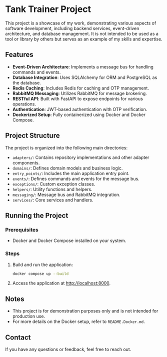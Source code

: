 # Tank Trainer Project

This project is a showcase of my work, demonstrating various aspects of software development, including backend services, event-driven architecture, and database management. It is not intended to be used as a tool or library by others but serves as an example of my skills and expertise.

## Features

- **Event-Driven Architecture**: Implements a message bus for handling commands and events.
- **Database Integration**: Uses SQLAlchemy for ORM and PostgreSQL as the database.
- **Redis Caching**: Includes Redis for caching and OTP management.
- **RabbitMQ Messaging**: Utilizes RabbitMQ for message brokering.
- **RESTful API**: Built with FastAPI to expose endpoints for various operations.
- **Authentication**: JWT-based authentication with OTP verification.
- **Dockerized Setup**: Fully containerized using Docker and Docker Compose.

## Project Structure

The project is organized into the following main directories:

- `adapters/`: Contains repository implementations and other adapter components.
- `domains/`: Defines domain models and business logic.
- `entry_points/`: Includes the main application entry point.
- `events/`: Defines commands and events for the message bus.
- `exceptions/`: Custom exception classes.
- `helpers/`: Utility functions and helpers.
- `messaging/`: Message bus and RabbitMQ integration.
- `services/`: Core services and handlers.

## Running the Project

### Prerequisites

- Docker and Docker Compose installed on your system.

### Steps

1. Build and run the application:
   ```bash
   docker compose up --build
   ```

2. Access the application at [http://localhost:8000](http://localhost:8000).

## Notes

- This project is for demonstration purposes only and is not intended for production use.
- For more details on the Docker setup, refer to `README.Docker.md`.

## Contact

If you have any questions or feedback, feel free to reach out.